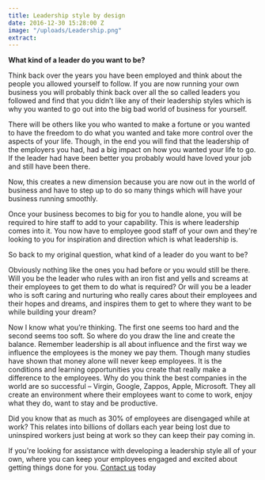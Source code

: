```yaml
---
title: Leadership style by design
date: 2016-12-30 15:28:00 Z
image: "/uploads/Leadership.png"
extract: 
---
```


**What kind of a leader do you want to be?**

Think back over the years you have been employed and think about the people you allowed yourself to follow.  If you are now running your own business you will probably think back over all the so called leaders you followed and find that you didn’t like any of their leadership styles which is why you wanted to go out into the big bad world of business for yourself.

There will be others like you who wanted to make a fortune or you wanted to have the freedom to do what you wanted and take more control over the aspects of your life.  Though, in the end you will find that the leadership of the employers you had, had a big impact on how you wanted your life to go.  If the leader had have been better you probably would have loved your job and still have been there.

Now, this creates a new dimension because you are now out in the world of business and have to step up to do so many things which will have your business running smoothly.

Once your business becomes to big for you to handle alone, you will be required to hire staff to add to your capability.  This is where leadership comes into it.  You now have to employee good staff of your own and they're looking to you for inspiration and direction which is what leadership is.

So back to my original question, what kind of a leader do you want to be?

Obviously nothing like the ones you had before or you would still be there.  Will you be the leader who rules with an iron fist and yells and screams at their employees to get them to do what is required?  Or will you be a leader who is soft caring and nurturing who really cares about their employees and their hopes and dreams, and inspires them to get to where they want to be while building your dream?

Now I know what you’re thinking.  The first one seems too hard and the second seems too soft.  So where do you draw the line and create the balance.  Remember leadership is all about influence and the first way we influence the employees is the money we pay them.  Though many studies have shown that money alone will never keep employees.  It is the conditions and learning opportunities you create that really make a difference to the employees.  Why do you think the best companies in the world are so successful – Virgin, Google, Zappos, Apple, Microsoft.   They all create an environment where their employees want to come to work, enjoy what they do, want to stay and be productive.

Did you know that as much as 30% of employees are disengaged while at work?  This relates into billions of dollars each year being lost due to uninspired workers just being at work so they can keep their pay coming in.

If you're looking for assistance with developing a leadership style all of your own, where you can keep your employees engaged and excited about getting things done for you.  [Contact us](http://www.positiverevolution.com.au/contact/) today